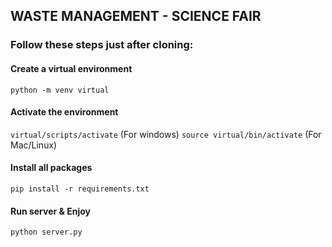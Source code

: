 ## WASTE MANAGEMENT - SCIENCE FAIR
### Follow these steps just after cloning:
#### Create a virtual environment
```python -m venv virtual```
#### Activate the environment
```virtual/scripts/activate``` (For windows)
```source virtual/bin/activate``` (For Mac/Linux)
#### Install all packages
```pip install -r requirements.txt```
#### Run server & Enjoy
```python server.py```
